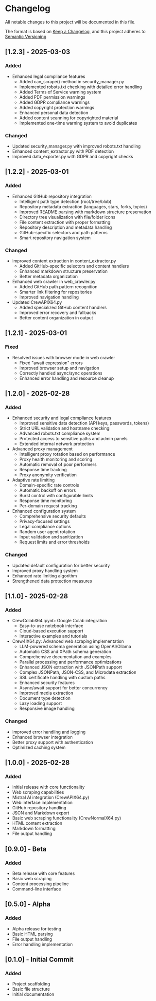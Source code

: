 # Changelog

All notable changes to this project will be documented in this file.

The format is based on [Keep a Changelog](https://keepachangelog.com/en/1.0.0/),
and this project adheres to [Semantic Versioning](https://semver.org/spec/v2.0.0.html).

## [1.2.3] - 2025-03-03

### Added
- Enhanced legal compliance features
  - Added can_scrape() method in security_manager.py
  - Implemented robots.txt checking with detailed error handling
  - Added Terms of Service warning system
  - Added PDF permission warnings
  - Added GDPR compliance warnings
  - Added copyright protection warnings
  - Enhanced personal data detection
  - Added content scanning for copyrighted material
  - Implemented one-time warning system to avoid duplicates

### Changed
- Updated security_manager.py with improved robots.txt handling
- Enhanced content_extractor.py with PDF detection
- Improved data_exporter.py with GDPR and copyright checks

## [1.2.2] - 2025-03-01

### Added
- Enhanced GitHub repository integration
  - Intelligent path type detection (root/tree/blob)
  - Repository metadata extraction (languages, stars, forks, topics)
  - Improved README parsing with markdown structure preservation
  - Directory tree visualization with file/folder icons
  - File content extraction with proper formatting
  - Repository description and metadata handling
  - GitHub-specific selectors and path patterns
  - Smart repository navigation system

### Changed
- Improved content extraction in content_extractor.py
  - Added GitHub-specific selectors and content handlers
  - Enhanced markdown structure preservation
  - Better metadata organization
- Enhanced web crawler in web_crawler.py
  - Added GitHub path pattern recognition
  - Smarter link filtering for repositories
  - Improved navigation handling
- Updated CrewAPIX64.py
  - Added specialized GitHub content handlers
  - Improved error recovery and fallbacks
  - Better content organization in output

## [1.2.1] - 2025-03-01

### Fixed
- Resolved issues with browser mode in web crawler
  - Fixed "await expression" errors
  - Improved browser setup and navigation
  - Correctly handled async/sync operations
  - Enhanced error handling and resource cleanup

## [1.2.0] - 2025-02-28

### Added
- Enhanced security and legal compliance features
  - Improved sensitive data detection (API keys, passwords, tokens)
  - Strict URL validation and hostname checking
  - Advanced robots.txt compliance system
  - Protected access to sensitive paths and admin panels
  - Extended internal network protection
- Advanced proxy management
  - Intelligent proxy rotation based on performance
  - Proxy health monitoring and scoring
  - Automatic removal of poor performers
  - Response time tracking
  - Proxy anonymity verification
- Adaptive rate limiting
  - Domain-specific rate controls
  - Automatic backoff on errors
  - Burst control with configurable limits
  - Response time monitoring
  - Per-domain request tracking
- Enhanced configuration system
  - Comprehensive security defaults
  - Privacy-focused settings
  - Legal compliance options
  - Random user agent rotation
  - Input validation and sanitization
  - Request limits and error thresholds

### Changed
- Updated default configuration for better security
- Improved proxy handling system
- Enhanced rate limiting algorithm
- Strengthened data protection measures

## [1.1.0] - 2025-02-28

### Added
- CrewColabX64.ipynb: Google Colab integration
  - Easy-to-use notebook interface
  - Cloud-based execution support
  - Interactive examples and tutorials
- Crew4lX64.py: Advanced web scraping implementation
  - LLM-powered schema generation using OpenAI/Ollama
  - Automatic CSS and XPath schema generation
  - Comprehensive documentation and examples
  - Parallel processing and performance optimizations
  - Enhanced JSON extraction with JSONPath support
  - Complex JSONPath, JSON-CSS, and Microdata extraction
  - SSL certificate handling with custom paths
  - Enhanced security features
  - Async/await support for better concurrency
  - Improved media extraction
  - Document type detection
  - Lazy loading support
  - Responsive image handling

### Changed
- Improved error handling and logging
- Enhanced browser integration
- Better proxy support with authentication
- Optimized caching system

## [1.0.0] - 2025-02-28

### Added
- Initial release with core functionality
- Web scraping capabilities
- Mistral AI integration (CrewAPIX64.py)
- Web interface implementation
- GitHub repository handling
- JSON and Markdown export
- Basic web scraping functionality (CrewNormalX64.py)
- HTML content extraction
- Markdown formatting
- File output handling

## [0.9.0] - Beta

### Added
- Beta release with core features
- Basic web scraping
- Content processing pipeline
- Command-line interface

## [0.5.0] - Alpha

### Added
- Alpha release for testing
- Basic HTML parsing
- File output handling
- Error handling implementation

## [0.1.0] - Initial Commit

### Added
- Project scaffolding
- Basic file structure
- Initial documentation
